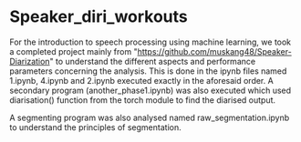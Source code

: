 # Speaker_diri_workouts

For the introduction to speech processing using machine learning, we took a completed project mainly from "https://github.com/muskang48/Speaker-Diarization"  to understand the different aspects and performance parameters concerning the analysis.
 This is done in the ipynb files named 1.ipynb, 4.ipynb and 2.ipynb executed exactly in the aforesaid order.
 A secondary program (another_phase1.ipynb) was also executed which used diarisation() function from the torch module to find the diarised output.
 
 A segmenting program was also analysed named raw_segmentation.ipynb to understand the principles of segmentation.
